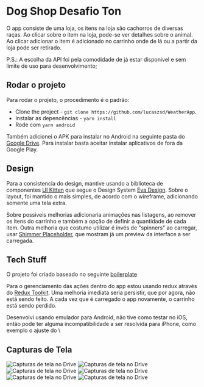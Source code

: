 # Dog Shop Desafio Ton

O app consiste de uma loja, os itens na loja são cachorros de diversas raças. Ao clicar sobre o item na loja, pode-se ver detalhes sobre o animal. Ao clicar adicionar o item é adicionado no carrinho onde de lá ou a partir da loja pode ser retirado. 

P.S.: A escolha da API foi pela comodidade de já estar disponivel e sem limite de uso para desenvolvimento;
 
## Rodar o projeto

Para rodar o projeto, o procedimento é o padrão: 
- Clone the project - `git clone https://github.com/lucaszsd/WeatherApp`.  
- Instalar as depencências - `yarn install`
- Rode com `yarn android`
 
 Também adicionei o APK para instalar no Android na seguinte pasta do [Google Drive](https://drive.google.com/drive/u/6/folders/1o5Bb02snnv5YAleNEc3n0sIMB8DfAEc9). Para instalar basta aceitar instalar aplicativos de fora da Google Play.
 
## Design

Para a consistencia do design, mantive usando a biblioteca de componentes [UI Kitten](https://akveo.github.io/react-native-ui-kitten/) que segue o Design System [Eva Design](https://eva.design/). Sobre o layout, foi mantido o mais simples, de acordo com o wireframe, adicionando somente uma tela extra.

Sobre possiveis melhorias adicionaria animações nas listagens, ao remover os itens do carrinho e também a opção de definir a quantidade de cada item. Outra melhoria que costumo utilizar é invés de "spinners" ao carregar, usar [Shimmer Placeholder](https://github.com/tomzaku/react-native-shimmer-placeholder), que mostram já um preview da interface a ser carregada.
   


## Tech Stuff

O projeto foi criado baseado no seguinte [boilerplate](https://github.com/shettayyy/React_Native_Seed)

Para o gerenciamento das ações dentro do app estou usando redux através do [Redux Toolkit](https://redux-toolkit.js.org/). Uma melhoria imediata seria persistir, que por agora, não está sendo feito. A cada vez que é carregado o app novamente, o carrinho está sendo perdido.

Desenvolvi usando emulador para Android, não tive como testar no iOS, então pode ter alguma incompatibilidade a ser resolvida para iPhone, como exemplo o ajuste do \

## Capturas de Tela

![Capturas de tela no Drive](https://github.com/lucaszsd/WeatherApp/blob/main/screenshots/Screenshot_1641848642.png)
![Capturas de tela no Drive](https://github.com/lucaszsd/WeatherApp/blob/main/screenshots/Screenshot_1641848647.png)
![Capturas de tela no Drive](https://github.com/lucaszsd/WeatherApp/blob/main/screenshots/Screenshot_1641848661.png)
![Capturas de tela no Drive](https://github.com/lucaszsd/WeatherApp/blob/main/screenshots/Screenshot_1641848667.png)
![Capturas de tela no Drive](https://github.com/lucaszsd/WeatherApp/blob/main/screenshots/Screenshot_1641848672.png)
![Capturas de tela no Drive](https://github.com/lucaszsd/WeatherApp/blob/main/screenshots/Screenshot_1641849758.png)
 
 

